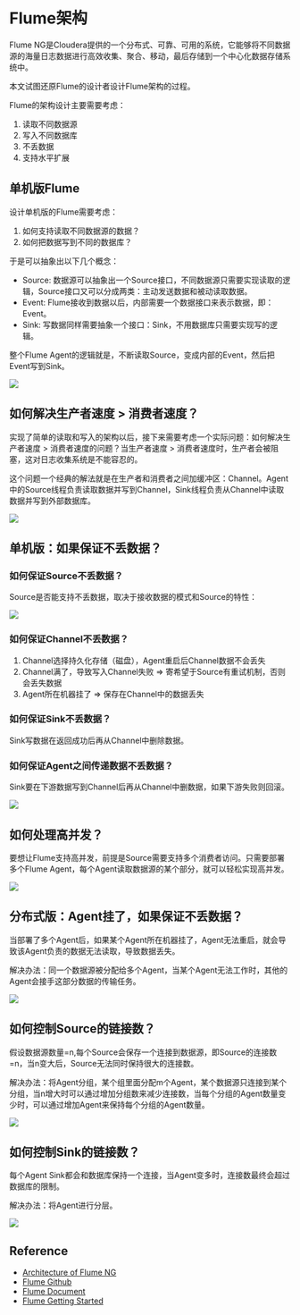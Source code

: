 # Flume架构

Flume NG是Cloudera提供的一个分布式、可靠、可用的系统，它能够将不同数据源的海量日志数据进行高效收集、聚合、移动，最后存储到一个中心化数据存储系统中。

本文试图还原Flume的设计者设计Flume架构的过程。

Flume的架构设计主要需要考虑：
1. 读取不同数据源
2. 写入不同数据库
3. 不丢数据
4. 支持水平扩展

## 单机版Flume
设计单机版的Flume需要考虑：
 1. 如何支持读取不同数据源的数据？
 2. 如何把数据写到不同的数据库？

于是可以抽象出以下几个概念：
- Source: 数据源可以抽象出一个Source接口，不同数据源只需要实现读取的逻辑，Source接口又可以分成两类：主动发送数据和被动读取数据。
- Event: Flume接收到数据以后，内部需要一个数据接口来表示数据，即：Event。
- Sink: 写数据同样需要抽象一个接口：Sink，不用数据库只需要实现写的逻辑。

整个Flume Agent的逻辑就是，不断读取Source，变成内部的Event，然后把Event写到Sink。

![](../../../images/flume/flume1.png)

## 如何解决生产者速度 > 消费者速度？
实现了简单的读取和写入的架构以后，接下来需要考虑一个实际问题：如何解决生产者速度 > 消费者速度的问题？当生产者速度 > 消费者速度时，生产者会被阻塞，这对日志收集系统是不能容忍的。

这个问题一个经典的解法就是在生产者和消费者之间加缓冲区：Channel。Agent中的Source线程负责读取数据并写到Channel，Sink线程负责从Channel中读取数据并写到外部数据库。

![](../../../images/flume/flume2.png)

## 单机版：如果保证不丢数据？

### 如何保证Source不丢数据？
Source是否能支持不丢数据，取决于接收数据的模式和Source的特性：

![](../../../images/flume/source.png)

### 如何保证Channel不丢数据？
1. Channel选择持久化存储（磁盘），Agent重启后Channel数据不会丢失
2. Channel满了，导致写入Channel失败 => 寄希望于Source有重试机制，否则会丢失数据
3. Agent所在机器挂了 => 保存在Channel中的数据丢失

### 如何保证Sink不丢数据？
Sink写数据在返回成功后再从Channel中删除数据。

### 如何保证Agent之间传递数据不丢数据？
Sink要在下游数据写到Channel后再从Channel中删数据，如果下游失败则回滚。

![](../../../images/flume/flume_transaction.png)

## 如何处理高并发？
要想让Flume支持高并发，前提是Source需要支持多个消费者访问。只需要部署多个Flume Agent，每个Agent读取数据源的某个部分，就可以轻松实现高并发。

![](../../../images/flume/flume3.png)

## 分布式版：Agent挂了，如果保证不丢数据？
当部署了多个Agent后，如果某个Agent所在机器挂了，Agent无法重启，就会导致该Agent负责的数据无法读取，导致数据丢失。

解决办法：同一个数据源被分配给多个Agent，当某个Agent无法工作时，其他的Agent会接手这部分数据的传输任务。

![](../../../images/flume/flume4.png)

## 如何控制Source的链接数？
假设数据源数量=n,每个Source会保存一个连接到数据源，即Source的连接数=n，当n变大后，Source无法同时保持很大的连接数。

解决办法：将Agent分组，某个组里面分配m个Agent，某个数据源只连接到某个分组，当n增大时可以通过增加分组数来减少连接数，当每个分组的Agent数量变少时，可以通过增加Agent来保持每个分组的Agent数量。

![](../../../images/flume/flume5.png)

## 如何控制Sink的链接数？
每个Agent Sink都会和数据库保持一个连接，当Agent变多时，连接数最终会超过数据库的限制。

解决办法：将Agent进行分层。

![](../../../images/flume/flume6.png)

## Reference
- [Architecture of Flume NG](https://blogs.apache.org/flume/entry/flume_ng_architecture)
- [Flume Github](https://github.com/apache/flume)
- [Flume Document](https://cwiki.apache.org/confluence/display/FLUME/Home;jsessionid=E7F7666DFE67BDEF020D03A64A845F62)
- [Flume Getting Started](https://cwiki.apache.org/confluence/display/FLUME/Getting+Started)
